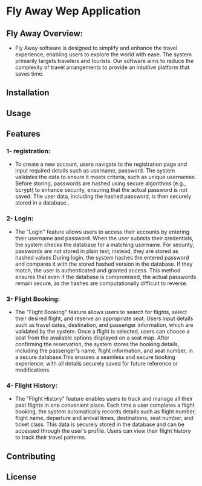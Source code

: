 # Fly Away Wep Application
## Fly Away Overview:
 - Fly Away software is designed to simplify and enhance the travel experience, enabling
 users to explore the world with ease. The system primarily targets travelers and tourists.
 Our software aims to reduce the complexity of travel arrangements to provide an intuitive
 platform that saves time.
## Installation
## Usage
## Features 
### 1- registration:
- To create a new account, users navigate to the registration page and input required details such as username, password. The system validates the data to ensure it meets criteria, such as unique usernames. Before storing, passwords are hashed using secure algorithms (e.g., bcrypt) to enhance security, ensuring that the actual password is not saved. The user data, including the hashed password, is then securely stored in a database..
### 2- Login:
- The "Login" feature allows users to access their accounts by entering their username and password. When the user submits their credentials, the system checks the database for a matching username. For security, passwords are not stored in plain text; instead, they are stored as hashed values During login, the system hashes the entered password and compares it with the stored hashed version in the database. If they match, the user is authenticated and granted access. This method ensures that even if the database is compromised, the actual passwords remain secure, as the hashes are computationally difficult to reverse.
### 3- Flight Booking:
- The "Flight Booking" feature allows users to search for flights, select their desired flight, and reserve an appropriate seat. Users input details such as travel dates, destination, and passenger information, which are validated by the system. Once a flight is selected, users can choose a seat from the available options displayed on a seat map. After confirming the reservation, the system stores the booking details, including the passenger's name, flight information, and seat number, in a secure database.This ensures a seamless and secure booking experience, with all details securely saved for future reference or modifications.
### 4- Flight History:
- The "Flight History" feature enables users to track and manage all their past flights in one convenient place. Each time a user completes a flight booking, the system automatically records details such as flight number, flight name, departure and arrival times, destinations, seat number, and ticket class. This data is securely stored in the database and can be accessed through the user's profile. Users can view their flight history to track their travel patterns.
## Contributing
## License
